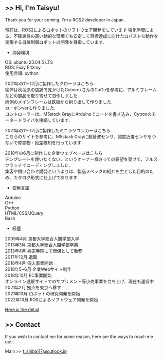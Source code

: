 ## >> Hi, I'm Taisyu!

Thank you for your coming. I'm a ROS2 developer in Japan.

現在は、ROS2によるロボットのソフトウェア開発をしています
強化学習による、不確実性の高い動的な環境でも安定して目標達成に向けたロバストな動作を実現する自律制御ロボットの開発を目指しています.

* 開発環境

OS: ubuntu 20.04.5 LTS   
ROS: Foxy Fitzroy   
使用言語: python  



2021年の11~12月に製作したクローラはこちら  
筐体は秋葉原の店舗で見かけたCuborexさんのCuGoを参考に、アルミフレームなどの部品を取り寄せて自作しました.  
両側のメインフレームは鉄板から削り出して作りました.  
カーボンverも作りました.  
コントローラーは、M5stack GrayにArduinoでコードを書き込み、Cytronのモータードライバを接続しています.  

2021年の11~12月に製作したミニラジコンカーはこちら  
こちらのサイトを参考に、M5stack Grayに超音波センサ、照度近接センサをつないで障害物・段差検知を行っています.  

2018年の6月に制作した企業ウェブページはこちら  
テンプレートを使いたくない、というオーナー様きっての要望を受けて、フルスクラッチでコーディングしました.  
集客や問い合わせ誘発というよりは、製品スペックの紹介を主とした目的のため、カタログ形式に仕上げてあります.  


* 使用言語

Arduino  
C++  
Python  
HTML/CSS/JQuery  
Bash  


* 経歴

2009年4月 京都大学総合人間学部入学  
2013年3月 京都大学総合人間学部卒業  
2013年4月 禅宗寺院にて僧侶として勤務  
2017年12月 退職  
2018年4月 個人事業開始  
2018年5~6月 企業Webサイト制作  
2018年10月 EC事業開始  
オンライン通販サイトでのサプリメント等小売事業を立ち上げ、現在も運営中  
2021年2月 拠点を東京へ移す  
2021年10月 ロボットの研究開発を開始  
2022年10月 ROSによるソフトウェア開発を開始  


[Here is the detail](https://tstaisyu.gitbook.io/profile/)

## >> Contact
If you wish to contact me for some reason, here are the ways to reach me out:

Main >> t_shiba117@outlook.jp
